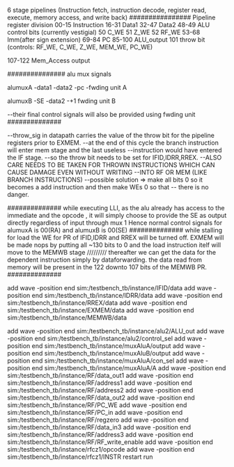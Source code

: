 6 stage pipelines (Instruction fetch, instruction decode, register  read,  execute,  memory  access, and  write  back)
################
Pipeline register division
00-15  Instruction
16-31  Data1
32-47  Data2
48-49  ALU control bits (currently vestigial)
50     C_WE
51     Z_WE
52     RF_WE
53-68  Imm(after sign extension)
69-84  PC
85-100 ALU_output
101    throw bit (controls: RF_WE, C_WE, Z_WE, MEM_WE, PC_WE)

107-122 Mem_Access output 

###############
alu mux signals

alumuxA
-data1
-data2
-pc
-fwding unit A

alumuxB
-SE
-data2
-+1
fwding unit B

--their final control signals will also be provided using fwding unit
##############

--throw_sig in datapath carries the value of the throw bit for the pipeline registers prior to EXMEM.
    --at the end of this cycle the branch instruction will enter mem stage and the last useless
    --instruction would have entered the IF stage.
    --so the throw bit needs to be set for IFID,IDRR,RREX.
    --ALSO CARE NEEDS TO BE TAKEN FOR THROWN INSTRUCTIONS WHICH CAN CAUSE DAMAGE EVEN WITHOUT WRITING 
    --INTO RF OR MEM (LIKE BRANCH INSTRUCTIONS)
    --possible solution => make all bits 0 so it becomes a add instruction and then make WEs 0 so that 
    -- there is no danger.

##############
while executing LLI, as the alu already has access to the immediate and the opcode , it will simply choose to provide the SE as output directly regardless of input through mux 1
Hence normal control signals for alumuxA is 00(RA) and alumuxB is 00(SE)
##############
while stalling for load 
the WE for PR of IFID,IDRR and RREX will be turned off.
EXMEM will be made nops by putting all ~130 bits to 0
and the load instruction itelf will move to the MEMWB stage
/////////
thereafter we can get the data for the dependent instruction simply by dataforwarding.
the data read from memory will be present in the 122 downto 107 bits of the MEMWB PR.
##############

add wave -position end  sim:/testbench_tb/instance/IFID/data
add wave -position end  sim:/testbench_tb/instance/IDRR/data
add wave -position end  sim:/testbench_tb/instance/RREX/data
add wave -position end  sim:/testbench_tb/instance/EXMEM/data
add wave -position end  sim:/testbench_tb/instance/MEMWB/data

add wave -position end  sim:/testbench_tb/instance/alu2/ALU_out
add wave -position end  sim:/testbench_tb/instance/alu2/control_sel
add wave -position end  sim:/testbench_tb/instance/muxAluA/output
add wave -position end  sim:/testbench_tb/instance/muxAluB/output
add wave -position end  sim:/testbench_tb/instance/muxAluA/con_sel
add wave -position end  sim:/testbench_tb/instance/muxAluA/A
add wave -position end  sim:/testbench_tb/instance/RF/data_out1
add wave -position end  sim:/testbench_tb/instance/RF/address1
add wave -position end  sim:/testbench_tb/instance/RF/address2
add wave -position end  sim:/testbench_tb/instance/RF/data_out2
add wave -position end  sim:/testbench_tb/instance/RF/PC_WE
add wave -position end  sim:/testbench_tb/instance/RF/PC_in
add wave -position end  sim:/testbench_tb/instance/RF/regzero
add wave -position end  sim:/testbench_tb/instance/RF/data_in3
add wave -position end  sim:/testbench_tb/instance/RF/address3
add wave -position end  sim:/testbench_tb/instance/RF/RF_write_enable
add wave -position end  sim:/testbench_tb/instance/rfcz1/opcode
add wave -position end  sim:/testbench_tb/instance/rfcz1/INSTR
restart
run